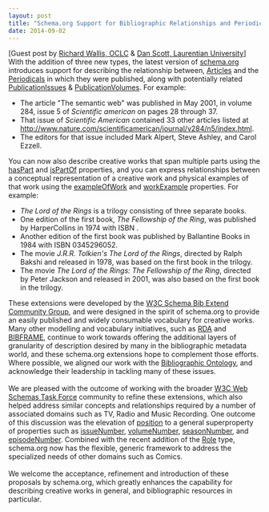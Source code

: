 ```yaml
---
layout: post
title: "Schema.org Support for Bibliographic Relationships and Periodicals"
date: 2014-09-02
---
```


<div dir="ltr" style="text-align: left;">
[Guest post by <a href="https://oclc.org/about/speakers/wallis-richard.en.html">Richard Wallis, OCLC</a> & <a href="https://coffeecode.net/">Dan Scott, Laurentian University</a>]<br />
With the addition of three new types, the latest version of <a href="https://schema.org/">schema.org</a> introduces support for describing the relationship between, <a href="http://schema.org/Article">Articles</a> and the <a href="http://schema.org/Periodical">Periodicals</a> in which they were published, along with potentially related <a href="http://schema.org/PublicationIssue">PublicationIssues</a> & <a href="http://schema.org/PublicationIssue">PublicationVolumes</a>. For example:<br />
<ul>
<li>The article "The semantic web" was published in May 2001, in volume 284, issue 5 of <i>Scientific american </i>on pages 28 through 37.</li>
<li>That issue of <i>Scientific American </i>contained 33 other articles listed at <a href="http://www.nature.com/scientificamerican/journal/v284/n5/index.html">http://www.nature.com/scientificamerican/journal/v284/n5/index.html</a>.</li>
<li>The editors for that issue included Mark Alpert, Steve Ashley, and Carol Ezzell.</li>
</ul>
You can now also describe creative works that span multiple parts using the <a href="http://schema.org/hasPart">hasPart</a> and <a href="http://schema.org/isPartOf">isPartOf</a> properties, and you can express relationships between a conceptual representation of a creative work and physical examples of that work using the <a href="http://schema.org/exampleOfWork">exampleOfWork</a> and <a href="http://schema.org/workExample">workExample</a> properties. For example:<br />
<ul>
<li><i>The Lord of the Rings </i>is a trilogy consisting of three separate books.</li>
<li>One edition of the first book, <i>The Fellowship of the Ring</i>, was published by HarperCollins in 1974 with ISBN  .</li>
<li>Another edition of the first book was published by Ballantine Books in 1984 with ISBN 0345296052.</li>
<li>The movie <i>J.R.R. Tolkien's The Lord of the Rings</i>, directed by Ralph Bakshi and released in 1978, was based on the first book in the trilogy.</li>
<li>The movie <i>The Lord of the Rings: The Fellowship of the Ring</i>, directed by Peter Jackson and released in 2001, was also based on the first book in the trilogy.</li>
</ul>
These extensions were developed by the <a href="http://www.w3.org/community/schemabibex/">W3C Schema Bib Extend Community Group</a>, and were designed in the spirit of schema.org to provide an easily published and widely consumable vocabulary for creative works. Many other modelling and vocabulary initiatives, such as <a href="http://en.wikipedia.org/wiki/Resource_Description_and_Access">RDA</a> and <a href="http://bibframe.org/">BIBFRAME</a>, continue to work towards offering the additional layers of granularity of description desired by many in the bibliographic metadata world, and these schema.org extensions hope to complement those efforts. Where possible, we aligned our work with the <a href="http://bibliontology.com/">Bibliographic Ontology</a>, and acknowledge their leadership in tackling many of these issues.<br />
<br />
We are pleased with the outcome of working with the broader <a href="http://www.w3.org/2001/sw/interest/webschema.html">W3C Web Schemas Task Force</a> community to refine these extensions, which also helped address similar concepts and relationships required by a number of associated domains such as TV, Radio and Music Recording. One outcome of this discussion was the elevation of <a href="http://schema.org/position">position</a> to a general superproperty of properties such as <a href="http://schema.org/issueNumber">issueNumber</a>, <a href="http://schema.org/volumeNumber">volumeNumber</a>, <a href="http://schema.org/seasonNumber">seasonNumber</a>, and <a href="http://schema.org/episodeNumber">episodeNumber</a>. Combined with the recent addition of the <a href="http://schema.org/Role">Role</a> type, schema.org now has the flexible, generic framework to address the specialized needs of other domains such as Comics.<br />
<br />
We welcome the acceptance, refinement and introduction of these proposals by schema.org, which greatly enhances the capability for describing creative works in general, and bibliographic resources in particular.<br />
<br /></div>